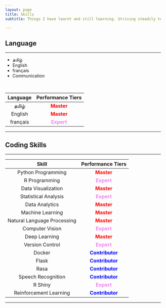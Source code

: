 ```yaml
---
layout: page
title: Skills
subtitle: Things I have learnt and still learning. Striving steadily to become a grandmaster of all these categories.

---
```


## Language

---

<ul "display:inline-block">
  <li>தமிழ்</li>
  <li>English</li>
  <li>français</li>
  <li>Communication</li>
</ul><br>

| Language      | Performance Tiers                  |
|:-------------:|:----------------------------------:|
| தமிழ்          | <b style='color:red'>Master</b>    |
| English       | <b style='color:red'>Master</b>    |
| français      | <b style='color:violet'>Expert</b> |

---


## Coding Skills
---

| Skill                       | Performance Tiers                     |
|:---------------------------:|:-------------------------------------:|
| Python Programming          | <b style='color:red'>Master</b>       |
| R Programming               | <b style='color:violet'>Expert</b>    |
| Data Visualization          | <b style='color:red'>Master</b>       |
| Statistical Analysis        | <b style='color:violet'>Expert</b>    |
| Data Analytics              | <b style='color:red'>Master</b>       |
| Machine Learning            | <b style='color:red'>Master</b>       |
| Natural Language Processing | <b style='color:red'>Master</b>       |
| Computer Vision             | <b style='color:violet'>Expert</b>    |
| Deep Learning               | <b style='color:red'>Master</b>       |
| Version Control             | <b style='color:violet'>Expert</b>    |
| Docker                      | <b style='color:blue'>Contributor</b> |
| Flask                       | <b style='color:blue'>Contributor</b> |
| Rasa                        | <b style='color:blue'>Contributor</b> |
| Speech Recognition          | <b style='color:blue'>Contributor</b> |
| R Shiny                     | <b style='color:violet'>Expert</b>    |
| Reinforcement Learning      | <b style='color:blue'>Contributor</b> |

---
